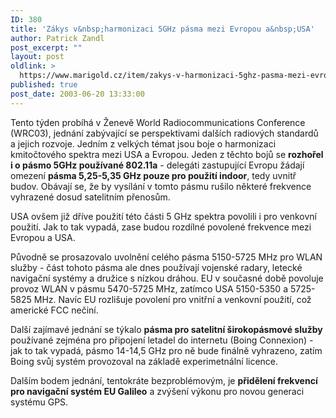 ```yaml
---
ID: 380
title: 'Zákys v&nbsp;harmonizaci 5GHz pásma mezi Evropou a&nbsp;USA'
author: Patrick Zandl
post_excerpt: ""
layout: post
oldlink: >
  https://www.marigold.cz/item/zakys-v-harmonizaci-5ghz-pasma-mezi-evropou-a-usa
published: true
post_date: 2003-06-20 13:33:00
---
```

<p>
Tento týden probíhá v Ženevě World Radiocommunications Conference (WRC03), jednání zabývající se perspektivami dalších radiových standardů a jejich rozvoje. Jedním z velkých témat jsou boje o harmonizaci kmitočtového spektra mezi USA a Evropou. Jeden z těchto bojů se <STRONG>rozhořel i o pásmo 5GHz používané 802.11a</STRONG> - delegáti zastupující Evropu žádají omezení <STRONG>pásma 5,25-5,35 GHz pouze pro použití indoor</STRONG>, tedy uvnitř budov. Obávají se, že by vysílání v tomto pásmu rušilo některé frekvence vyhrazené dosud satelitním přenosům. </p>

<p>
USA ovšem již dříve použití této části 5 GHz spektra povolili i pro venkovní použití. Jak to tak vypadá, zase budou rozdílné povolené frekvence mezi Evropou a USA. </p>

<p>
Původně se prosazovalo uvolnění celého pásma 5150-5725 MHz pro WLAN služby - část tohoto pásma ale dnes používají vojenské radary, letecké navigační systémy a družice s nízkou dráhou. EU v současné době povoluje provoz WLAN v pásmu 5470-5725 MHz, zatímco USA 5150-5350 a 5725-5825 MHz. Navíc EU rozlišuje povolení pro vnitřní a venkovní použití, což americké FCC nečiní. </p>

<p>
Další zajímavé jednání se týkalo <STRONG>pásma pro satelitní širokopásmové služby</STRONG> používané zejména pro připojení letadel do internetu (Boing Connexion) - jak to tak vypadá, pásmo 14-14,5 GHz pro ně bude finálně vyhrazeno, zatím Boing svůj systém provozoval na základě experimetnální licence. </p>

<p>
Dalším bodem jednání, tentokráte bezproblémovým, je <STRONG>přidělení frekvencí pro navigační systém EU Galileo</STRONG> a zvýšení výkonu pro novou generaci systému GPS. </p>

